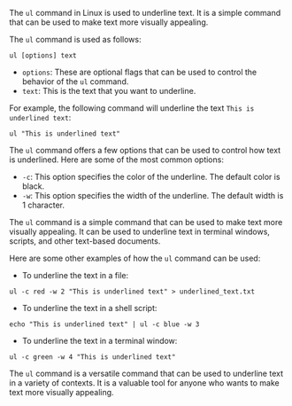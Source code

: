 The `ul` command in Linux is used to underline text. It is a simple command that can be used to make text more visually appealing.

The `ul` command is used as follows:

```
ul [options] text
```

* `options`: These are optional flags that can be used to control the behavior of the `ul` command.
* `text`: This is the text that you want to underline.

For example, the following command will underline the text `This is underlined text`:

```
ul "This is underlined text"
```

The `ul` command offers a few options that can be used to control how text is underlined. Here are some of the most common options:

* `-c`: This option specifies the color of the underline. The default color is black.
* `-w`: This option specifies the width of the underline. The default width is 1 character.

The `ul` command is a simple command that can be used to make text more visually appealing. It can be used to underline text in terminal windows, scripts, and other text-based documents.

Here are some other examples of how the `ul` command can be used:

* To underline the text in a file:

```
ul -c red -w 2 "This is underlined text" > underlined_text.txt
```

* To underline the text in a shell script:

```
echo "This is underlined text" | ul -c blue -w 3
```

* To underline the text in a terminal window:

```
ul -c green -w 4 "This is underlined text"
```

The `ul` command is a versatile command that can be used to underline text in a variety of contexts. It is a valuable tool for anyone who wants to make text more visually appealing.
